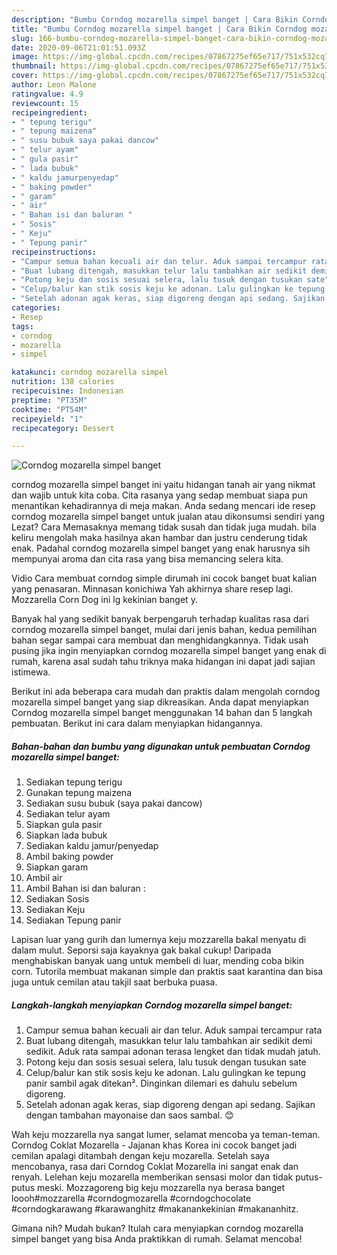 ```yaml
---
description: "Bumbu Corndog mozarella simpel banget | Cara Bikin Corndog mozarella simpel banget Yang Enak Dan Lezat"
title: "Bumbu Corndog mozarella simpel banget | Cara Bikin Corndog mozarella simpel banget Yang Enak Dan Lezat"
slug: 166-bumbu-corndog-mozarella-simpel-banget-cara-bikin-corndog-mozarella-simpel-banget-yang-enak-dan-lezat
date: 2020-09-06T21:01:51.093Z
image: https://img-global.cpcdn.com/recipes/07867275ef65e717/751x532cq70/corndog-mozarella-simpel-banget-foto-resep-utama.jpg
thumbnail: https://img-global.cpcdn.com/recipes/07867275ef65e717/751x532cq70/corndog-mozarella-simpel-banget-foto-resep-utama.jpg
cover: https://img-global.cpcdn.com/recipes/07867275ef65e717/751x532cq70/corndog-mozarella-simpel-banget-foto-resep-utama.jpg
author: Leon Malone
ratingvalue: 4.9
reviewcount: 15
recipeingredient:
- " tepung terigu"
- " tepung maizena"
- " susu bubuk saya pakai dancow"
- " telur ayam"
- " gula pasir"
- " lada bubuk"
- " kaldu jamurpenyedap"
- " baking powder"
- " garam"
- " air"
- " Bahan isi dan baluran "
- " Sosis"
- " Keju"
- " Tepung panir"
recipeinstructions:
- "Campur semua bahan kecuali air dan telur. Aduk sampai tercampur rata"
- "Buat lubang ditengah, masukkan telur lalu tambahkan air sedikit demi sedikit. Aduk rata sampai adonan terasa lengket dan tidak mudah jatuh."
- "Potong keju dan sosis sesuai selera, lalu tusuk dengan tusukan sate"
- "Celup/balur kan stik sosis keju ke adonan. Lalu gulingkan ke tepung panir sambil agak ditekan². Dinginkan dilemari es dahulu sebelum digoreng."
- "Setelah adonan agak keras, siap digoreng dengan api sedang. Sajikan dengan tambahan mayonaise dan saos sambal. 😊"
categories:
- Resep
tags:
- corndog
- mozarella
- simpel

katakunci: corndog mozarella simpel 
nutrition: 138 calories
recipecuisine: Indonesian
preptime: "PT35M"
cooktime: "PT54M"
recipeyield: "1"
recipecategory: Dessert

---
```



![Corndog mozarella simpel banget](https://img-global.cpcdn.com/recipes/07867275ef65e717/751x532cq70/corndog-mozarella-simpel-banget-foto-resep-utama.jpg)


corndog mozarella simpel banget ini yaitu hidangan tanah air yang nikmat dan wajib untuk kita coba. Cita rasanya yang sedap membuat siapa pun menantikan kehadirannya di meja makan.
Anda sedang mencari ide resep corndog mozarella simpel banget untuk jualan atau dikonsumsi sendiri yang Lezat? Cara Memasaknya memang tidak susah dan tidak juga mudah. bila keliru mengolah maka hasilnya akan hambar dan justru cenderung tidak enak. Padahal corndog mozarella simpel banget yang enak harusnya sih mempunyai aroma dan cita rasa yang bisa memancing selera kita.

Vidio Cara membuat corndog simple dirumah ini cocok banget buat kalian yang penasaran. Minnasan konichiwa Yah akhirnya share resep lagi. Mozzarella Corn Dog ini lg kekinian banget y.

Banyak hal yang sedikit banyak berpengaruh terhadap kualitas rasa dari corndog mozarella simpel banget, mulai dari jenis bahan, kedua pemilihan bahan segar sampai cara membuat dan menghidangkannya. Tidak usah pusing jika ingin menyiapkan corndog mozarella simpel banget yang enak di rumah, karena asal sudah tahu triknya maka hidangan ini dapat jadi sajian istimewa.


Berikut ini ada beberapa cara mudah dan praktis dalam mengolah corndog mozarella simpel banget yang siap dikreasikan. Anda dapat menyiapkan Corndog mozarella simpel banget menggunakan 14 bahan dan 5 langkah pembuatan. Berikut ini cara dalam menyiapkan hidangannya.

<!--inarticleads1-->

##### Bahan-bahan dan bumbu yang digunakan untuk pembuatan Corndog mozarella simpel banget:

1. Sediakan  tepung terigu
1. Gunakan  tepung maizena
1. Sediakan  susu bubuk (saya pakai dancow)
1. Sediakan  telur ayam
1. Siapkan  gula pasir
1. Siapkan  lada bubuk
1. Sediakan  kaldu jamur/penyedap
1. Ambil  baking powder
1. Siapkan  garam
1. Ambil  air
1. Ambil  Bahan isi dan baluran :
1. Sediakan  Sosis
1. Sediakan  Keju
1. Sediakan  Tepung panir


Lapisan luar yang gurih dan lumernya keju mozzarella bakal menyatu di dalam mulut. Seporsi saja kayaknya gak bakal cukup! Daripada menghabiskan banyak uang untuk membeli di luar, mending coba bikin corn. Tutorila membuat makanan simple dan praktis saat karantina dan bisa juga untuk cemilan atau takjil saat berbuka puasa. 

<!--inarticleads2-->

##### Langkah-langkah menyiapkan Corndog mozarella simpel banget:

1. Campur semua bahan kecuali air dan telur. Aduk sampai tercampur rata
1. Buat lubang ditengah, masukkan telur lalu tambahkan air sedikit demi sedikit. Aduk rata sampai adonan terasa lengket dan tidak mudah jatuh.
1. Potong keju dan sosis sesuai selera, lalu tusuk dengan tusukan sate
1. Celup/balur kan stik sosis keju ke adonan. Lalu gulingkan ke tepung panir sambil agak ditekan². Dinginkan dilemari es dahulu sebelum digoreng.
1. Setelah adonan agak keras, siap digoreng dengan api sedang. Sajikan dengan tambahan mayonaise dan saos sambal. 😊


Wah keju mozzarella nya sangat lumer, selamat mencoba ya teman-teman. Corndog Coklat Mozarella - Jajanan khas Korea ini cocok banget jadi cemilan apalagi ditambah dengan keju mozarella. Setelah saya mencobanya, rasa dari Corndog Coklat Mozarella ini sangat enak dan renyah. Lelehan keju mozarella memberikan sensasi molor dan tidak putus-putus meski. Mozzagoreng big keju mozzarella nya berasa banget loooh#mozzarella #corndogmozarella #corndogchocolate #corndogkarawang #karawanghitz #makanankekinian #makananhitz. 

Gimana nih? Mudah bukan? Itulah cara menyiapkan corndog mozarella simpel banget yang bisa Anda praktikkan di rumah. Selamat mencoba!
